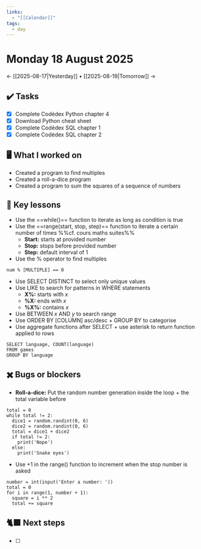 ```yaml
---
links:
  - "[[Calendar]]"
tags:
  - day
---
```

# Monday 18 August 2025

← [[2025-08-17|Yesterday]] • [[2025-08-19|Tomorrow]] →

## ✔️ Tasks

- [x] Complete Codédex Python chapter 4
- [x] Download Python cheat sheet
- [x] Complete Codédex SQL chapter 1
- [x] Complete Codédex SQL chapter 2

## 🖥️ What I worked on

- Created a program to find multiples
- Created a roll-a-dice program
- Created a program to sum the squares of a sequence of numbers

## 📓 Key lessons

- Use the ==while()== function to iterate as long as condition is true
- Use the ==range(start, stop, step)== function to iterate a certain number of times %%cf. cours maths suites%%
	- **Start:** starts at provided number
	- **Stop:** stops before provided number
	- **Step:** default interval of 1
- Use the % operator to find multiples
```
num % [MULTIPLE] == 0
```
- Use SELECT DISTINCT to select only unique values
- Use LIKE to search for patterns in WHERE statements
	- **X%:** starts with $x$
	- **%X:** ends with $x$
	- **%X%:** contains $x$
- Use BETWEEN $x$ AND $y$ to search range
- Use ORDER BY [COLUMN] asc/desc + GROUP BY to categorise
- Use aggregate functions after SELECT + use asterisk to return function applied to rows
```
SELECT language, COUNT(language)
FROM games
GROUP BY language
```

## ✖️ Bugs or blockers

- **Roll-a-dice:** Put the random number generation inside the loop + the total variable before
```
total = 0
while total != 2:
  dice1 = random.randint(0, 6)
  dice2 = random.randint(0, 6)
  total = dice1 + dice2
  if total != 2:
    print('Nope')
  else:
    print('Snake eyes')
```
- Use +1 in the range() function to increment when the stop number is asked
```
number = int(input('Enter a number: '))
total = 0
for i in range(1, number + 1):
  square = i ** 2
  total += square
```

## 🐈‍⬛ Next steps

- [ ] 